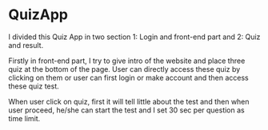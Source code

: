 # QuizApp

I divided this Quiz App in two section
1: Login and front-end part and 
2: Quiz and result.

Firstly in front-end part, I try to give intro of the website and place three quiz at the bottom of the page.
User can directly access these quiz by clicking on them or user can first login or make account and then access these quiz test.

When user click on quiz, first it will tell little about the test and then when user proceed, he/she can start the test and I set  30 sec  per question as time limit.
